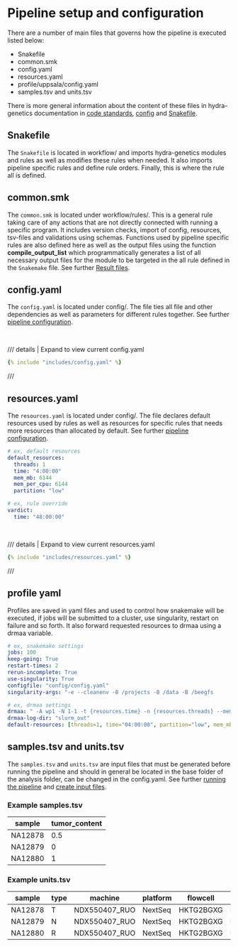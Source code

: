 # Pipeline setup and configuration
There are a number of main files that governs how the pipeline is executed listed below:

* Snakefile
* common.smk
* config.yaml
* resources.yaml
* profile/uppsala/config.yaml
* samples.tsv and units.tsv

There is more general information about the content of these files in hydra-genetics documentation in [code standards](https://hydra-genetics.readthedocs.io/en/latest/development/standards/), [config](https://hydra-genetics.readthedocs.io/en/latest/make_pipeline/config/) and [Snakefile](https://hydra-genetics.readthedocs.io/en/latest/make_pipeline/import/).

## Snakefile
The `Snakefile` is located in workflow/ and imports hydra-genetics modules and rules as well as modifies these rules when needed. It also imports pipeline specific rules and define rule orders. Finally, this is where the rule all is defined.

## common.smk
The `common.smk` is located under workflow/rules/. This is a general rule taking care of any actions that are not directly connected with running a specific program. It includes version checks, import of config, resources, tsv-files and validations using schemas. Functions used by pipeline specific rules are also defined here as well as the output files using the function **compile_output_list** which programmatically generates a list of all necessary output files for the module to be targeted in the all rule defined in the `Snakemake` file. See further [Result files](https://hydra-genetics.readthedocs.io/en/latest/make_pipeline/results/).

## config.yaml
The `config.yaml` is located under config/. The file ties all file and other dependencies as well as parameters for different rules together.
See further [pipeline configuration](https://hydra-genetics.readthedocs.io/en/latest/make_pipeline/config/).

<br />

/// details | Expand to view current config.yaml
```yaml
{% include "includes/config.yaml" %}
```
///


## resources.yaml
The `resources.yaml` is located under config/. The file declares default resources used by rules as well as resources for specific rules that needs more resources than allocated by default. See further [pipeline configuration](https://hydra-genetics.readthedocs.io/en/latest/make_pipeline/config/).

```yaml
# ex, default resources
default_resources:
  threads: 1
  time: "4:00:00"
  mem_mb: 6144
  mem_per_cpu: 6144
  partition: "low"

# ex, rule override
vardict:
  time: "48:00:00"
```

<br />

/// details | Expand to view current resources.yaml
```yaml
{% include "includes/resources.yaml" %}
```
///

## profile yaml
Profiles are saved in yaml files and used to control how snakemake will be executed, if jobs will be submitted
to a cluster, use singularity, restart on failure and so forth. It also forward requested resources to drmaa using
a drmaa variable.

```yaml
# ex, snakemake settings
jobs: 100
keep-going: True
restart-times: 2
rerun-incomplete: True
use-singularity: True
configfile: "config/config.yaml"
singularity-args: "-e --cleanenv -B /projects -B /data -B /beegfs
```

```yaml
# ex, drmaa settings
drmaa: " -A wp1 -N 1-1 -t {resources.time} -n {resources.threads} --mem={resources.mem_mb} --mem-per-cpu={resources.mem_per_cpu} --mem-per-cpu={resources.mem_per_cpu} --partition={resources.partition} -J {rule} -e slurm_out/{rule}_%j.err -o slurm_out/{rule}_%j.out"
drmaa-log-dir: "slurm_out"
default-resources: [threads=1, time="04:00:00", partition="low", mem_mb="3074", mem_per_cpu="3074"]
```

## samples.tsv and units.tsv
The `samples.tsv` and `units.tsv` are input files that must be generated before running the pipeline and should in general be located in the base folder of the analysis folder, can be changed in the config.yaml. See further [running the pipeline](running.md) and [create input files](https://hydra-genetics.readthedocs.io/en/latest/run_pipeline/create_sample_files/).

### Example samples.tsv

| sample | tumor_content |
|-|-|
| NA12878	| 0.5	|
| NA12879	| 0	|
| NA12880	| 1	| # Tumor_content is not used for RNA samples

### Example units.tsv

| sample | type | machine | platform | flowcell | lane | barcode | fastq1 | fastq2 | adapter |
|-|-|-|-|-|-|-|-|-|-|
| NA12878	| T	| NDX550407_RUO	| NextSeq	| HKTG2BGXG	| L001 | ACGGAACA+ACGAGAAC | fastq/NA12878_fastq1.fastq.gz | fastq/NA12878_fastq2.fastq.gz | ACGT,ACGT |
| NA12879	| N	| NDX550407_RUO	| NextSeq	| HKTG2BGXG	| L001 | TCGGAACT+TCGAGAAT | fastq/NA12879_fastq1.fastq.gz | fastq/NA12879_fastq2.fastq.gz | ACGT,ACGT |
| NA12880	| R	| NDX550407_RUO	| NextSeq	| HKTG2BGXG	| L002 | GCGGAACG+GCGAGAAG | fastq/NA12880_fastq1.fastq.gz | fastq/NA12880_fastq2.fastq.gz | ACGT,ACGT |

<br />
